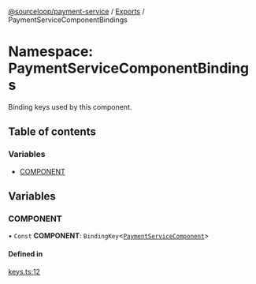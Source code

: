 [@sourceloop/payment-service](../README.md) / [Exports](../modules.md) / PaymentServiceComponentBindings

# Namespace: PaymentServiceComponentBindings

Binding keys used by this component.

## Table of contents

### Variables

- [COMPONENT](PaymentServiceComponentBindings.md#component)

## Variables

### COMPONENT

• `Const` **COMPONENT**: `BindingKey`<[`PaymentServiceComponent`](../classes/PaymentServiceComponent.md)\>

#### Defined in

[keys.ts:12](https://github.com/sourcefuse/loopback4-microservice-catalog/blob/68ec38a2a/services/payment-service/src/keys.ts#L12)
